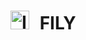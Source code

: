 <!---
<div align="left" style="font-size: 4000px;">
  <img src="https://github.com/user-attachments/assets/da0b5fda-3b44-4bae-b71e-4b2e55220559" alt="FILY Logo" width="100" style="vertical-align: middle; margin-right: 10px;" />
  <span style="vertical-align: middle;">FILLY</span>
</div>
---->


<!---<div style="display: flex; align-items: center;">
    <img src="https://github.com/user-attachments/assets/da0b5fda-3b44-4bae-b71e-4b2e55220559" alt="Icon" style="width: 30px; height: 30px; margin-right: 10px;">
    <h1 style="font-size: 400px;">Your Project Title</h1>
</div>
--->

<h1>
   <img src="https://github.com/user-attachments/assets/da0b5fda-3b44-4bae-b71e-4b2e55220559" alt="Icon" style="width: 30px; height: 30px; margin-right: 10px;">
  FILY
</h1>
